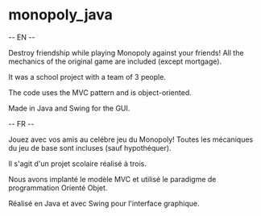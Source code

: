 # monopoly_java

-- EN --

Destroy friendship while playing Monopoly against your friends! 
All the mechanics of the original game are included (except mortgage). 

It was a school project with a team of 3 people. 

The code uses the MVC pattern and is object-oriented. 

Made in Java and Swing for the GUI.

-- FR --

Jouez avec vos amis au celébre jeu du Monopoly! 
Toutes les mécaniques du jeu de base sont incluses (sauf hypothéquer). 

Il s'agit d'un projet scolaire réalisé à trois. 

Nous avons implanté le modèle MVC et utilisé le paradigme de programmation Orienté Objet. 

Réalisé en Java et avec Swing pour l'interface graphique.
